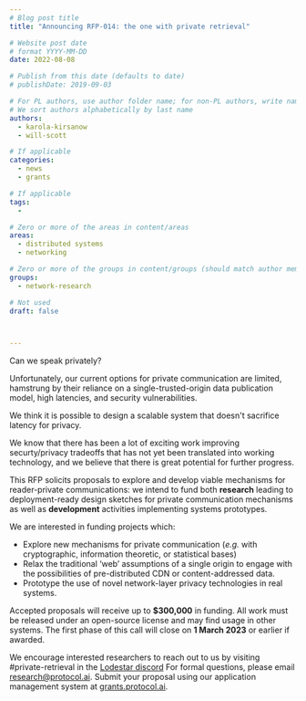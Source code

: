 ```yaml
---
# Blog post title
title: "Announcing RFP-014: the one with private retrieval"

# Website post date
# format YYYY-MM-DD
date: 2022-08-08

# Publish from this date (defaults to date)
# publishDate: 2019-09-03

# For PL authors, use author folder name; for non-PL authors, write name as in paper within ""
# We sort authors alphabetically by last name
authors:
  - karola-kirsanow
  - will-scott

# If applicable
categories:
  - news
  - grants

# If applicable
tags:
  -

# Zero or more of the areas in content/areas
areas:
  - distributed systems
  - networking

# Zero or more of the groups in content/groups (should match author membership)
groups:
  - network-research

# Not used
draft: false



---
```

Can we speak privately?

Unfortunately, our current options for private communication are limited, hamstrung by their reliance on a single-trusted-origin data publication model, high latencies, and security vulnerabilities.

We think it is possible to design a scalable system that doesn't sacrifice latency for privacy.

We know that there has been a lot of exciting work improving securty/privacy tradeoffs that has not yet been translated into working technology, and we believe that there is great potential for further progress.

This RFP solicits proposals to explore and develop viable mechanisms for reader-private communications: we intend to fund both **research** leading to deployment-ready design sketches for private communication mechanisms as well as **development** activities implementing systems prototypes.

We are interested in funding projects which: 

- Explore new mechanisms for private communication (*e.g.* with cryptographic, information theoretic, or statistical bases)
- Relax the traditional ‘web’ assumptions of a single origin to engage with the possibilities of pre-distributed CDN or content-addressed data.
- Prototype the use of novel network-layer privacy technologies in real systems.

Accepted proposals will receive up to **$300,000** in funding. All work must be released under an open-source license and may find usage in other systems. The first phase of this call will close on **1 March 2023** or earlier if awarded.

We encourage interested researchers to reach out to us  by visiting #private-retrieval in the [Lodestar discord](https://discord.gg/lodestar-network-goods)  For formal questions, please email [research@protocol.ai](mailto:research@protocol.ai). Submit your proposal using our application management system at [grants.protocol.ai](https://grants.protocol.ai/).
